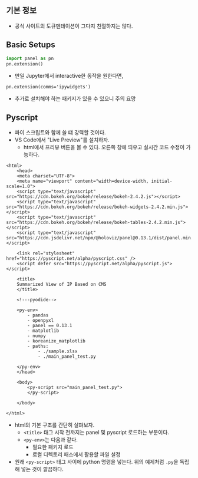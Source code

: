 ## 기본 정보 
- 공식 사이트의 도큐멘테이션이 그다지 친절하지는 않다. 

## Basic Setups 

```python
import panel as pn
pn.extension()
```

- 만일 Jupyter에서 interactive한 동작을 원한다면, 

```
pn.extension(comms='ipywidgets')
```

- 추가로 설치해야 하는 패키지가 있을 수 있으니 주의 요망 

## Pyscript 
- 파이 스크립트와 함께 쓸 떄 강력할 것이다. 
- VS Code에서 "Live Preview"를 설치하자. 
	- html에서 프리뷰 버튼을 볼 수 있다. 오른쪽 창에 띄우고 실시간 코드 수정이 가능하다. 

```
<html>
    <head>
    <meta charset="UTF-8">
    <meta name="viewport" content="width=device-width, initial-scale=1.0">
    <script type="text/javascript" src="https://cdn.bokeh.org/bokeh/release/bokeh-2.4.2.js"></script>
    <script type="text/javascript" src="https://cdn.bokeh.org/bokeh/release/bokeh-widgets-2.4.2.min.js"></script>
    <script type="text/javascript" src="https://cdn.bokeh.org/bokeh/release/bokeh-tables-2.4.2.min.js"></script>
    <script type="text/javascript" src="https://cdn.jsdelivr.net/npm/@holoviz/panel@0.13.1/dist/panel.min.js"></script>
 
    <link rel="stylesheet" href="https://pyscript.net/alpha/pyscript.css" />
    <script defer src="https://pyscript.net/alpha/pyscript.js"></script>

    <title>
    Summarized View of IP Based on CMS
    </title>

    <!---pyodide-->

    <py-env>
        - pandas
        - openpyxl
        - panel == 0.13.1
        - matplotlib
        - numpy
        - koreanize_matplotlib
        - paths:
            - ./sample.xlsx
            - ./main_panel_test.py

    </py-env>
    </head>

    <body>
        <py-script src="main_panel_test.py">    
        </py-script>

    </body>

</html>
```

- html의 기본 구조를 간단히 살펴보자. 
	- `<title>` 태그 시작 전까지는 panel 및 pyscript 로드하는 부분이다. 
	- `<py-env>`는 다음과 같다. 
		- 필요한 패키지 로드 
		- 로컬 디렉토리 패스에서 활용할 파일 설정 
- 원래 `<py-script>` 태그 사이에 python 명령을 넣는다. 위의 예제처럼 `.py`을 독립해 넣는 것이 깔끔하다. 

